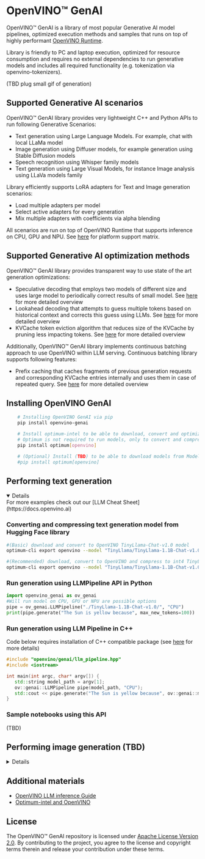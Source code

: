 # OpenVINO™ GenAI

OpenVINO™ GenAI is a library of most popular Generative AI model pipelines, optimized execution methods and samples that runs on top of highly performant [OpenVINO Runtime](https://github.com/openvinotoolkit/openvino).

Library is friendly to PC and laptop execution, optimized for resource consumption and requires no external dependencies to run generative models and includes all required functionality (e.g. tokenization via openvino-tokenizers).

(TBD plug small gif of generation)

## Supported Generative AI scenarios

OpenVINO™ GenAI library provides very lightweight C++ and Python APIs to run following Generative Scenarios:
 - Text generation using Large Language Models. For example, chat with local LLaMa model
 - Image generation using Diffuser models, for example generation using Stable Diffusion models
 - Speech recognition using Whisper family models
 - Text generation using Large Visual Models, for instance Image analysis using LLaVa models family

Library efficiently supports LoRA adapters for Text and Image generation scenarios:
- Load multiple adapters per model
- Select active adapters for every generation
- Mix multiple adapters with coefficients via alpha blending

All scenarios are run on top of OpenVINO Runtime that supports inference on CPU, GPU and NPU. See [here](https://github.com/openvinotoolkit/openvino) for platform support matrix.

## Supported Generative AI optimization methods

OpenVINO™ GenAI library provides transparent way to use state of the art generation optimizations:
- Speculative decoding that employs two models of different size and uses large model to periodically correct results of small model. See [here](https://google.com) for more detailed overview
- Lookahead decoding that attempts to guess multiple tokens based on historical context and corrects this guess using LLMs. See [here](https://google.com) for more detailed overview
- KVCache token eviction algorithm that reduces size of the KVCache by pruning less impacting tokens. See [here](https://google.com) for more detailed overview

Additionally, OpenVINO™ GenAI library implements continuous batching approach to use OpenVINO within LLM serving. Continuous batching library supports following features:
- Prefix caching that caches fragments of previous generation requests and corresponding KVCache entries internally and uses them in case of repeated query. See [here](https://google.com) for more detailed overview

## Installing OpenVINO GenAI

```sh
    # Installing OpenVINO GenAI via pip
    pip install openvino-genai

    # Install optimum-intel to be able to download, convert and optimize LLMs from Hugging Face
    # Optimum is not required to run models, only to convert and compress
    pip install optimum[openvino]

    # (Optional) Install (TBD) to be able to download models from Model Scope
    #pip install optimum[openvino]
```

## Performing text generation 
<details open>
For more examples check out our [LLM Cheat Sheet](https://docs.openvino.ai)

### Converting and compressing text generation model from Hugging Face library

```sh
#(Basic) download and convert to OpenVINO TinyLlama-Chat-v1.0 model
optimum-cli export openvino --model "TinyLlama/TinyLlama-1.1B-Chat-v1.0" --weight-format fp16 --trust-remote-code "TinyLlama-1.1B-Chat-v1.0"

#(Recommended) download, convert to OpenVINO and compress to int4 TinyLlama-Chat-v1.0 model
optimum-cli export openvino --model "TinyLlama/TinyLlama-1.1B-Chat-v1.0" --weight-format int4 --trust-remote-code "TinyLlama-1.1B-Chat-v1.0"
```

### Run generation using LLMPipeline API in Python

```python
import openvino_genai as ov_genai
#Will run model on CPU, GPU or NPU are possible options
pipe = ov_genai.LLMPipeline("./TinyLlama-1.1B-Chat-v1.0/", "CPU")
print(pipe.generate("The Sun is yellow because", max_new_tokens=100))
```

### Run generation using LLM Pipeline in C++

Code below requires installation of C++ compatible package (see [here](https://docs.openvino.ai/2024/get-started/install-openvino/install-openvino-genai.html#archive-installation) for more details)

```cpp
#include "openvino/genai/llm_pipeline.hpp"
#include <iostream>

int main(int argc, char* argv[]) {
   std::string model_path = argv[1];
   ov::genai::LLMPipeline pipe(model_path, "CPU");
   std::cout << pipe.generate("The Sun is yellow because", ov::genai::max_new_tokens(100));
}
```
</details>

### Sample notebooks using this API

(TBD)

## Performing image generation (TBD)

<details>
For more examples check out our [LLM Cheat Sheet](https://docs.openvino.ai)

### Converting and compressing text generation model from Hugging Face library

```sh
#(Basic) download and convert to OpenVINO TinyLlama-Chat-v1.0 model
optimum-cli export openvino --model "TinyLlama/TinyLlama-1.1B-Chat-v1.0" --weight-format fp16 --trust-remote-code "TinyLlama-1.1B-Chat-v1.0"

#(Recommended) download, convert to OpenVINO and compress to int4 TinyLlama-Chat-v1.0 model
optimum-cli export openvino --model "TinyLlama/TinyLlama-1.1B-Chat-v1.0" --weight-format int4 --trust-remote-code "TinyLlama-1.1B-Chat-v1.0"
```

### Run generation using Text2Image API in Python

```python
import openvino_genai as ov_genai
#Will run model on CPU, GPU or NPU are possible options
pipe = ov_genai.LLMPipeline("./TinyLlama-1.1B-Chat-v1.0/", "CPU")
print(pipe.generate("The Sun is yellow because", max_new_tokens=100))
```

### Run generation using Text2Image API in C++

Code below requires installation of C++ compatible package (see [here](https://docs.openvino.ai/2024/get-started/install-openvino/install-openvino-genai.html#archive-installation) for more details)

```cpp
#include "openvino/genai/llm_pipeline.hpp"
#include <iostream>

int main(int argc, char* argv[]) {
   std::string model_path = argv[1];
   ov::genai::LLMPipeline pipe(model_path, "CPU");
   std::cout << pipe.generate("The Sun is yellow because", ov::genai::max_new_tokens(100));
}
```
### Sample notebooks using this API

(TBD)

</details>

## Additional materials

- [OpenVINO LLM inference Guide](https://docs.openvino.ai/2024/learn-openvino/llm_inference_guide.html)
- [Optimum-intel and OpenVINO](https://huggingface.co/docs/optimum/intel/openvino/export)

## License

The OpenVINO™ GenAI repository is licensed under [Apache License Version 2.0](LICENSE).
By contributing to the project, you agree to the license and copyright terms therein and release
your contribution under these terms.
